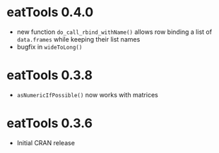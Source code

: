 # eatTools 0.4.0

* new function `do_call_rbind_withName()` allows row binding a list of `data.frames` while keeping their list names 
* bugfix in `wideToLong()`

# eatTools 0.3.8

* `asNumericIfPossible()` now works with matrices

# eatTools 0.3.6

* Initial CRAN release
